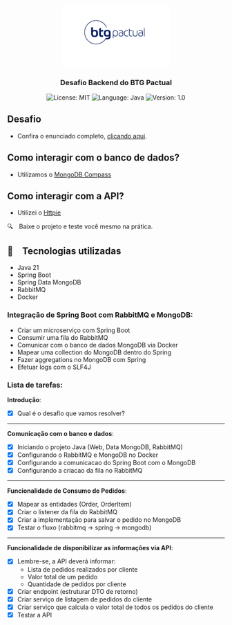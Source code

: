 <p align="center" width="100%">
    <img width="50%" src="./image/btg-logo.jpg"> 
</p>


<h3 align="center">
  Desafio Backend do BTG Pactual
</h3>

<p align="center">

  <img alt="License: MIT" src="https://img.shields.io/badge/license-MIT-%2304D361">
  <img alt="Language: Java" src="https://img.shields.io/badge/language-java-green">
  <img alt="Version: 1.0" src="https://img.shields.io/badge/version-1.0-yellowgreen">

</p>

## Desafio
- Confira o enunciado completo, [clicando aqui](problem.md).

## Como interagir com o banco de dados?
- Utilizamos o [MongoDB Compass](https://www.mongodb.com/products/tools/compass)

## Como interagir com a API?
- Utilizei o [Httpie](https://github.com/httpie)

:mag: Baixe o projeto e teste você mesmo na prática.

## :rocket: Tecnologias utilizadas

* Java 21
* Spring Boot
* Spring Data MongoDB
* RabbitMQ
* Docker

### Integração de Spring Boot com RabbitMQ e MongoDB:

- Criar um microserviço com Spring Boot
- Consumir uma fila do RabbitMQ
- Comunicar com o banco de dados MongoDB via Docker
- Mapear uma collection do MongoDB dentro do Spring
- Fazer aggregations no MongoDB com Spring
- Efetuar logs com o SLF4J

### Lista de tarefas:

**Introdução**:

- [x]  Qual é o desafio que vamos resolver?

---

**Comunicação com o banco e dados**:

- [x]  Iniciando o projeto Java (Web, Data MongoDB, RabbitMQ)
- [x]  Configurando o RabbitMQ e MongoDB no Docker
- [x]  Configurando a comunicacao do Spring Boot com o MongoDB
- [x]  Configurando a criacao da fila no RabbitMQ

---

**Funcionalidade de Consumo de Pedidos**:

- [x]  Mapear as entidades (Order, OrderItem)
- [x]  Criar o listener da fila do RabbitMQ
- [x]  Criar a implementação para salvar o pedido no MongoDB
- [x]  Testar o fluxo (rabbitmq → spring → mongodb)

---

**Funcionalidade de disponibilizar as informações via API**:

- [x]  Lembre-se, a API deverá informar:
    - Lista de pedidos realizados por cliente
    - Valor total de um pedido
    - Quantidade de pedidos por cliente
- [x]  Criar endpoint (estruturar DTO de retorno)
- [x]  Criar serviço de listagem de pedidos do cliente
- [x]  Criar serviço que calcula o valor total de todos os pedidos do cliente
- [x]  Testar a API